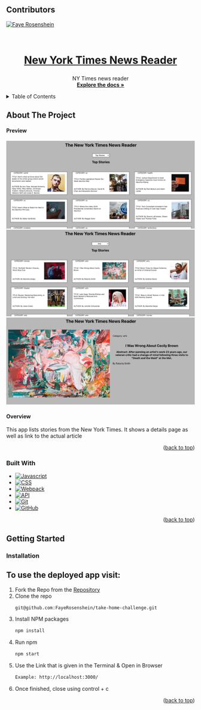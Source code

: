<a name="readme-top"></a>

## Contributors
 [![Faye Rosenshein][Faye-badge]][Faye-url]

<br />

  <a href="https://github.com/FayeRosenshein/take-home-challenge">
    <h1 align="center">New York Times News Reader</h1>
  </a>

<h3 align="center"></h3>

  <p align="center">
    NY Times news reader
    <br />
    <a href="https://github.com/FayeRosenshein/take-home-challenge"><strong>Explore the docs »</strong></a>
</div>

<details>
  <summary>Table of Contents</summary>
  <ol>
    <li>
      <a href="#">About The Project</a>
      <ul>
        <li><a href="#built-with">Built With</a></li>
      </ul>
    </li>
    <li>
      <a href="#getting-started">Getting Started</a>
      <ul>
        <li><a href="#installation">Installation</a></li>
      </ul>
    </li>
  </ol>
</details>

## About The Project
#### Preview
![Preview1](./src/Assets/Screenshot%202023-04-13%20at%203.39.38%20PM.png)
![Preview1](./src/Assets/Screenshot%202023-04-13%20at%203.39.53%20PM.png)
![Preview2](./src/Assets/Screenshot%202023-04-13%20at%203.40.14%20PM.png)


#### Overview
This app lists stories from the New York Times. It shows a details page as well as link to the actual article


<p align="right">(<a href="#readme-top">back to top</a>)</p>

### Built With
- [![Javascript][javascript.js]][javascript-url]
- [![CSS][css]][css-url]
- [![Webpack][webpack]][webpack-url]
- [![API][api]][api-url]
- [![Git][git]][git-url]
- [![GitHub][github]][github-url]

<p align="right">(<a href="#readme-top">back to top</a>)</p>

## Getting Started

### Installation
## To use the deployed app visit: 

1. Fork the Repo from the [Repository](https://github.com/FayeRosenshein/take-home-challenge)
2. Clone the repo
   ```sh
   git@github.com:FayeRosenshein/take-home-challenge.git
   ```
3. Install NPM packages
   ```sh
   npm install
   ```
4. Run npm
   ```sh
   npm start
   ```
5. Use the Link that is given in the Terminal & Open in Browser
   ```sh
   Example: http://localhost:3000/
   ```
6. Once finished, close using control + c

<p align="right">(<a href="#readme-top">back to top</a>)</p>


[Faye-badge]: https://img.shields.io/badge/-Faye%20Rosenshein-green
[Faye-url]: https://github.com/FayeRosenshein
[webpack]: https://img.shields.io/badge/Webpack-563D7C?style=for-the-badge&logo=webpack&logoColor=white
[webpack-url]: https://webpack.js.org/
[css]: https://img.shields.io/badge/CSS-000000?style=for-the-badge&logo=css&logoColor=white
[css-url]: https://www.w3.org/Style/CSS/Overview.en.html
[html]: https://img.shields.io/badge/HTML-4A4A55?style=for-the-badge&logo=HTML&logoColor=FF3E00
[html-url]: https://www.w3schools.com/howto/howto_make_a_website.asp
[javascript.js]: https://img.shields.io/badge/JavaScript-0769AD?style=for-the-badge&logo=javascript&logoColor=white
[javascript-url]: https://www.javascript.com/
[api]: https://img.shields.io/badge/API-15EA75?style=for-the-badge&logo=HTML&logoColor=FF3E00
[api-url]: https://www.w3schools.com/js/js_api_intro.asp
[github]: https://img.shields.io/badge/GitHub-22043C?style=for-the-badge&logo=github&logoColor=FF3E00
[github-url]: https://github.com/
[git]: https://img.shields.io/badge/Git-2E0305?style=for-the-badge&logo=git&logoColor=FF3E00
[git-url]: https://git-scm.com/